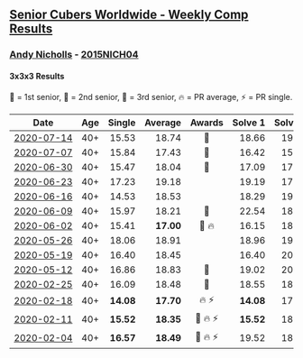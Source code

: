 <style>table {white-space: nowrap;}</style>

## [Senior Cubers Worldwide - Weekly Comp Results](/scw-comp/results/)
### [Andy Nicholls](README.md) - [2015NICH04](https://www.worldcubeassociation.org/persons/2015NICH04?event=333)
#### 3x3x3 Results

<span style="white-space: nowrap;">🥇 = 1st senior</span>, <span style="white-space: nowrap;">🥈 = 2nd senior</span>, <span style="white-space: nowrap;">🥉 = 3rd senior</span>, <span style="white-space: nowrap;">🔥 = PR average</span>, <span style="white-space: nowrap;">⚡ = PR single</span>.

| Date | Age | Single | Average | Awards | Solve 1 | Solve 2 | Solve 3 | Solve 4 | Solve 5 | Video |
| :--: | :--: | --: | --: | :--: | --: | --: | --: | --: | --: | :-- |
| [2020-07-14](../../results/2020-07-14/333.md) | 40+ | 15.53 | 18.74 | 🥈 | 18.66 | 19.16 | 18.40 | 15.53 | 19.32 | [Link](https://www.facebook.com/events/1157754364595802?view=permalink&id=1160333601004545) |
| [2020-07-07](../../results/2020-07-07/333.md) | 40+ | 15.84 | 17.43 | 🥉 | 16.42 | 15.84 | 18.30 | 21.75 | 17.56 | [Link](https://www.facebook.com/events/271667090769235?view=permalink&id=273231523946125) |
| [2020-06-30](../../results/2020-06-30/333.md) | 40+ | 15.47 | 18.04 | 🥉 | 17.09 | 17.13 | 23.24 | 19.90 | 15.47 | [Link](https://www.facebook.com/events/679860472562391?view=permalink&id=680642349150870) |
| [2020-06-23](../../results/2020-06-23/333.md) | 40+ | 17.23 | 19.18 |  | 19.19 | 17.23 | 22.77 | 19.64 | 18.70 | [Link](https://www.facebook.com/events/722150235200875?view=permalink&id=726570024758896) |
| [2020-06-16](../../results/2020-06-16/333.md) | 40+ | 14.53 | 18.53 |  | 18.29 | 19.63 | 18.59 | 18.72 | 14.53 | [Link](https://www.facebook.com/events/604103587178706?view=permalink&id=606984563557275) |
| [2020-06-09](../../results/2020-06-09/333.md) | 40+ | 15.97 | 18.21 | 🥉 | 22.54 | 18.29 | 17.94 | 18.41 | 15.97 | [Link](https://www.facebook.com/events/903549840109576?view=permalink&id=904345660029994) |
| [2020-06-02](../../results/2020-06-02/333.md) | 40+ | 15.41 | **17.00** | 🥈 🔥 | 16.15 | 18.59 | 15.41 | 17.02 | 17.84 | [Link](https://www.facebook.com/events/3373950429496747?view=permalink&id=3374543089437481) |
| [2020-05-26](../../results/2020-05-26/333.md) | 40+ | 18.06 | 18.91 |  | 18.96 | 19.44 | 18.06 | 18.32 | 23.79 | [Link](https://www.facebook.com/events/688407551989463?view=permalink&id=690038688493016) |
| [2020-05-19](../../results/2020-05-19/333.md) | 40+ | 16.40 | 18.45 |  | 16.40 | 20.10 | 17.90 | 17.40 | 20.04 | [Link](https://www.facebook.com/events/1880761498725633?view=permalink&id=1884580571677059) |
| [2020-05-12](../../results/2020-05-12/333.md) | 40+ | 16.86 | 18.83 | 🥉 | 19.02 | 20.43 | 16.86 | 17.05 | 23.57 | [Link](https://www.facebook.com/events/546188069600739?view=permalink&id=546950049524541) |
| [2020-02-25](../../results/2020-02-25/333.md) | 40+ | 16.09 | 18.48 | 🥉 | 18.55 | 18.75 | 16.09 | 20.79 | 18.14 | [Link](https://www.facebook.com/events/196320811461109?view=permalink&id=198304644596059) |
| [2020-02-18](../../results/2020-02-18/333.md) | 40+ | **14.08** | **17.70** | 🔥 ⚡ | **14.08** | 17.86 | 18.71 | 17.36 | 17.89 | [Link](https://www.facebook.com/events/2558750947697073?view=permalink&id=2559165057655662) |
| [2020-02-11](../../results/2020-02-11/333.md) | 40+ | **15.52** | **18.35** | 🥉 🔥 ⚡ | **15.52** | 18.05 | 18.81 | 18.19 | 19.73 | [Link](https://www.facebook.com/events/616423959107229?view=permalink&id=617120695704222) |
| [2020-02-04](../../results/2020-02-04/333.md) | 40+ | **16.57** | **18.49** | 🥈 🔥 ⚡ | 19.52 | 18.23 | 17.72 | **16.57** | 24.60 | [Link](https://www.facebook.com/groups/1604105099735401?view=permalink&id=2134828513329721) |


<!-- Global site tag (gtag.js) - Google Analytics -->
<script async src="https://www.googletagmanager.com/gtag/js?id=UA-86348435-3"></script>
<script>window.dataLayer = window.dataLayer || []; function gtag() {dataLayer.push(arguments);} gtag('js', new Date()); gtag('config', 'UA-86348435-3');</script>
